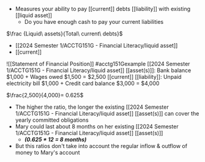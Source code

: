- Measures your ability to pay [[current]] debts [[liability]] with existing [[liquid asset]]
	- Do you have enough cash to pay your current liabilities

$\frac {Liquid\ assets}{Total\ current\ debts}$
- [[2024 Semester 1/ACCTG151G - Financial Literacy/liquid asset]]
- [[current]]

![[Statement of Financial Position]]
#acctg151Gexample 
[[2024 Semester 1/ACCTG151G - Financial Literacy/liquid asset]] [[asset(s)]]:
Bank balance $1,000 + Wages owed $1,500 = $2,500
[[current]] [[liability]]:
Unpaid electricity bill $1,000 + Credit card balance $3,000 = $4,000

$\frac{2,500}{4,000}= 0.625$
- The higher the ratio, the longer the existing [[2024 Semester 1/ACCTG151G - Financial Literacy/liquid asset]] [[asset(s)]] can cover the yearly committed obligations
- Mary could last about 8 months on her existing [[2024 Semester 1/ACCTG151G - Financial Literacy/liquid asset]] [[asset(s)]]
	- ***(0.625 * 12 = 8 months)***
- But this ratios don't take into account the regular inflow & outflow of money to Mary's account